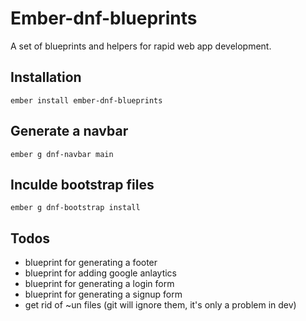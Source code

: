 # Ember-dnf-blueprints
A set of blueprints and helpers for rapid web app development.

## Installation
`ember install ember-dnf-blueprints`

## Generate a navbar
`ember g dnf-navbar main`

## Inculde bootstrap files
`ember g dnf-bootstrap install`


## Todos
* blueprint for generating a footer
* blueprint for adding google anlaytics
* blueprint for generating a login form
* blueprint for generating a signup form
* get rid of ~un files (git will ignore them, it's only a problem in dev)
